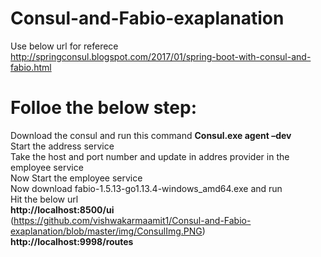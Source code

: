 # Consul-and-Fabio-exaplanation
Use below url for referece
http://springconsul.blogspot.com/2017/01/spring-boot-with-consul-and-fabio.html

# Folloe the below step:<br/>
Download the consul and run this command **Consul.exe agent –dev** <br />
Start the address service<br />
Take the host and port number and update in addres provider in the employee service<br />
Now Start the employee service<br />
Now download fabio-1.5.13-go1.13.4-windows_amd64.exe and run<br />
Hit the below url<br />
**http://localhost:8500/ui**<br /> (https://github.com/vishwakarmaamit1/Consul-and-Fabio-exaplanation/blob/master/img/ConsulImg.PNG)
**http://localhost:9998/routes**<br />


